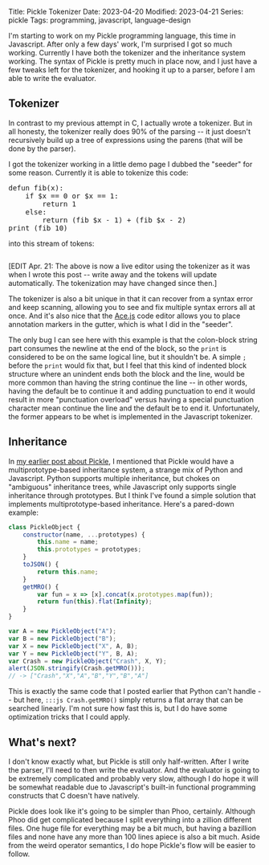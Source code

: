 Title: Pickle Tokenizer
Date: 2023-04-20
Modified: 2023-04-21
Series: pickle
Tags: programming, javascript, language-design

I'm starting to work on my Pickle programming language, this time in Javascript. After only a few days' work, I'm surprised I got so much working. Currently I have both the tokenizer and the inheritance system working. The syntax of Pickle is pretty much in place now, and I just have a few tweaks left for the tokenizer, and hooking it up to a parser, before I am able to write the evaluator.

## Tokenizer

In contrast to my previous attempt in C, I actually wrote a tokenizer. But in all honesty, the tokenizer really does 90% of the parsing -- it just doesn't recursively build up a tree of expressions using the parens (that will be done by the parser).

I got the tokenizer working in a little demo page I dubbed the "seeder" for some reason. Currently it is able to tokenize this code:

<pre id="picklecode">
defun fib(x):
    if $x == 0 or $x == 1:
        return 1
    else:
        return (fib $x - 1) + (fib $x - 2)
print (fib 10)
</pre>

into this stream of tokens:

<pre id="outputtokens">
</pre>

[EDIT Apr. 21: The above is now a live editor using the tokenizer as it was when I wrote this post -- write away and the tokens will update automatically. The tokenization may have changed since then.]

The tokenizer is also a bit unique in that it can recover from a syntax error and keep scanning, allowing you to see and fix multiple syntax errors all at once. And it's also nice that the [Ace.js](https://ace.c9.io) code editor allows you to place annotation markers in the gutter, which is what I did in the "seeder".

The only bug I can see here with this example is that the colon-block string part consumes the newline at the end of the block, so the `print` is considered to be on the same logical line, but it shouldn't be. A simple `;` before the `print` would fix that, but I feel that this kind of indented block structure where an unindent ends both the block and the line, would be more common than having the string continue the line -- in other words, having the default be to continue it and adding punctuation to end it would result in more "punctuation overload" versus having a special punctuation character mean continue the line and the default be to end it. Unfortunately, the former appears to be whet is implemented in the Javascript tokenizer.

## Inheritance

In [my earlier post about Pickle]({filename}0034_pickles.md), I mentioned that Pickle would have a multiprototype-based inheritance system, a strange mix of Python and Javascript. Python supports multiple inheritance, but chokes on "ambiguous" inheritance trees, while Javascript only supports single inheritance through prototypes. But I think I've found a simple solution that implements multiprototype-based inheritance. Here's a pared-down example:

```js
class PickleObject {
    constructor(name, ...prototypes) {
        this.name = name;
        this.prototypes = prototypes;
    }
    toJSON() {
        return this.name;
    }
    getMRO() {
        var fun = x => [x].concat(x.prototypes.map(fun));
        return fun(this).flat(Infinity);
    }
}

var A = new PickleObject("A");
var B = new PickleObject("B");
var X = new PickleObject("X", A, B);
var Y = new PickleObject("Y", B, A);
var Crash = new PickleObject("Crash", X, Y);
alert(JSON.stringify(Crash.getMRO()));
// -> ["Crash","X","A","B","Y","B","A"]
```

This is exactly the same code that I posted earlier that Python can't handle -- but here, `:::js Crash.getMRO()` simply returns a flat array that can be searched linearly. I'm not sure how fast this is, but I do have some optimization tricks that I could apply.

## What's next?

I don't know exactly what, but Pickle is still only half-written. After I write the parser, I'll need to then write the evaluator. And the evaluator is going to be extremely complicated and probably very slow, although I do hope it will be somewhat readable due to Javascript's built-in functional programming constructs that C doesn't have natively.

Pickle does look like it's going to be simpler than Phoo, certainly. Although Phoo did get complicated because I split everything into a zillion different files. One huge file for everything may be a bit much, but having a bazillion files and none have any more than 100 lines apiece is also a bit much. Aside from the weird operator semantics, I do hope Pickle's flow will be easier to follow.

<script src="https://cdn.jsdelivr.net/npm/ace-builds@1.10.0/src-noconflict/ace.min.js"></script>
<script>
(function() {
function pickleUnescapeChar(c) {
    switch (c) {
        case 'b': return '\b';
        case 't': return '\t';
        case 'n': return '\n';
        case 'v': return '\v';
        case 'f': return '\f';
        case 'r': return '\r';
        case 'a': return '\a';
        case 'o': return '{';
        case 'c': return '}';
        case '\n': return '';
        default: return c;
    }
}
class PickleToken {
    constructor(type, content, start, end, filename = "", message = "") {
        var types = type.split(".");
        this.type = types[0];
        this.subtypes = types.slice(1);
        this.content = content;
        this.start = start;
        this.end = end;
        this.filename = filename;
        this.message = message;
    }
    toJSON() {
        return {
            type: this.type,
            subtypes: this.subtypes,
            content: this.content,
            start: this.start,
            end: this.end,
            filename: this.filename,
            message: this.message
        };
    }
}
class PickleTokenizer {
    constructor(string, filename) {
        this.string = string;
        this.i = 0;
        this.beginning = null;
        this.bi = 0;
        this.filename = filename;
    }
    lineColumn() {
        var before = this.string.slice(0, this.i);
        var doneLines = before.split("\n");
        var line = doneLines.length;
        var col = doneLines.at(-1).length + 1;
        return { line, col };
    }
    test(what) {
        if (typeof what === "string") return this.string.slice(this.i).startsWith(what);
        else if (what instanceof RegExp) return what.test(this.string.slice(this.i));
        else return false;
    }
    chomp(what) {
        if (!this.test(what)) return undefined;
        if (typeof what === "string") {
            this.i += what.length;
            return what;
        }
        else if (what instanceof RegExp) {
            var match = what.exec(this.string.slice(this.i));
            this.i += match[0].length;
            return match;
        }
        else return undefined;
    }
    done() {
        return this.i >= this.string.length;
    }
    peek(i = 0) {
        var j = this.i + i;
        if (j >= this.string.length) return undefined;
        return this.string[j];
    }
    errorToken(message = "") {
        if (this.bi == this.i) this.i++;
        return this.makeToken("error", this.string.slice(this.bi, this.i), message || `unexpected ${this.peek(-1)}`);
    }
    makeToken(type, content, message = "") {
        return new PickleToken(type, content, this.beginning, this.lineColumn(), this.filename, message);
    }
    nextToken() {
        if (this.done()) return undefined;
        this.beginning = this.lineColumn();
        this.bi = this.i;
        if (this.test(/^:\s*\n/)) {
            var i = this.i;
            var lines = [];
            this.chomp(/^:\s*\n/);
            var indent = this.chomp(/^\s+/);
            if (!indent) {
                this.i = i;
                return this.makeToken("error", this.chomp(/^:\s*\n/)[0], "expected indent after colon");
            }
            indent = indent[0];
            var ensure_same = /^([\t ])\1*/.exec(indent);
            if (!ensure_same) return this.makeToken("error", indent, "mix of tabs and spaces indenting block");
            while (true) {
                var line = this.chomp(/^[^\n]*/);
                lines.push(line[0] || "");
                if (!this.chomp("\n")) break;
                if (!this.chomp(indent)) {
                    var b = this.lineColumn();
                    var bi = this.i;
                    var badIndent = this.chomp(/^(((?!\n)\s)*)(?=\S)/);
                    if (badIndent) {
                        if (badIndent[1].length > 0) {
                            this.beginning = b;
                            this.bi = bi;
                            return this.makeToken("error", badIndent[1], "unexpected unindent");
                        }
                        else break;
                    }
                }
            }
            return this.makeToken("string.block", lines.join("\n"));
        }
        const TOKEN_REGEXES = [
            { type: "comment.block", re: /^(?<!#)(###+)(?!#)[\s\S\n\r]*?(?<!#)\1(?!#)/, significant: false },
            { type: "comment.line", re: /^#[^\n]*/, significant: false },
            { type: "paren", re: /^[\(\)\[\]]/, significant: true, groupNum: 0 },
            { type: "space", re: /^(?!\n)\s+/, significant: false },
            { type: "eol", re: /^[;\n]/, significant: true, groupNum: 0 },
            { type: "singleton", re: /^(true|false|nil)/, significant: true, groupNum: 0 },
            { type: "number.complex", re: /^-?[0-9]+(\.[0-9]+)?e[+-]\d+[+-][0-9]+(\.[0-9]+)?e[+-]\d+j/, significant: true, groupNum: 0 },
            { type: "number.rational", re: /^-?[0-9]+\/[0-9]+/, significant: true, groupNum: 0 },
            { type: "number.integer", re: /^-?([1-9][0-9]*|0x[0-9a-f]+|0b[01]+)/i, significant: true, groupNum: 0 },
            { type: "number.float", re: /^-?[0-9]+(\.[0-9]+)?(e[+-]\d+)?/i, significant: true, groupNum: 0 },
            { type: "symbol", re: /^[a-z_][a-z0-9_]*\??/i, significant: true, groupNum: 0 },
            { type: "symbol.operator", re: /^[-~`!@$%^&*_+=[\]|\\:<>,.?/]+/, significant: true, groupNum: 0 },
        ]
        for (var { type, re, significant, groupNum } of TOKEN_REGEXES) {
            if (this.test(re)) {
                var match = this.chomp(re);
                if (significant) return this.makeToken(type, match[groupNum]);
                else return this.nextToken();
            }
        }
        // Try strings
        if (this.test("{")) {
            var j = 0, depth = 0, string = "";
            do {
                var ch = this.peek(j);
                if (ch == undefined) return this.errorToken("unclosed {");
                if (ch == "{") depth++;
                else if (ch == "}") depth--;
                string += ch;
                j++;
            } while (depth > 0);
            this.i += j;
            return this.makeToken("string.curly", string.slice(1, -1));
        }
        else if (this.test(/^['"]/)) {
            var q = this.chomp(/^['"]/)[0];
            var j = 0, string = "";
            while (true) {
                var ch = this.peek(j);
                // newlines must be backslash escaped
                if (ch == undefined || ch == "\n") {
                    this.i += j;
                    return this.errorToken("unterminated string");
                }
                else if (ch == "\\") {
                    ch = pickleUnescapeChar(this.peek(j + 1));
                    j++;
                }
                else if (ch == q) break;
                string += ch;
                j++;
            }
            this.i += j + 1;
            return this.makeToken("string.quote", string);
        }
        return this.errorToken();
    }
}
const SEL = s => document.querySelector(s);
ace.config.set('basePath', 'https://cdn.jsdelivr.net/npm/ace-builds@1.10.0/src-noconflict/');
var editor = ace.edit("picklecode", { maxLines: 20 });
function output(x) {
    SEL("#outputtokens").innerHTML += x;
}
function clearOutput() {
    SEL("#outputtokens").innerHTML = "";
}
function foobar() {
    var tokenizer = new PickleTokenizer(editor.getValue());
    var annotations = [];
    clearOutput();
    try {
        while (!tokenizer.done()) {
            var oldi = tokenizer.i;
            var tok = tokenizer.nextToken();
            if (tok) {
                if (tok.type == "error") {
                    annotations.push({
                        row: tok.start.line - 1,
                        column: tok.start.col,
                        text: tok.message + (tok.content ? `: ${tok.content}` : ""),
                        type: "error",
                    });
                }
                output(`[${tok.start.line}:${tok.start.col} - ${tok.end.line}:${tok.end.col}]\t${tok.type} ${tok.subtypes.length > 0 ? "(" + tok.subtypes.join(",") + ")" : ""}\t${JSON.stringify(tok.content)}\t${tok.message}\n`);
            }
            if (tokenizer.i == oldi) throw new Error("Tokenizer error");
        }
    } catch (e) {
        output(`<span style="color:red">${e}\n${e.stack}</span>`)
        console.error(e);
    }
    editor.getSession().setAnnotations(annotations);
}
editor.getSession().on('change', foobar);
foobar();
// Dark/light theme
const dmmq = window.matchMedia('(prefers-color-scheme: dark)');
function darkLight() {
    if (dmmq.matches) editor.setTheme("ace/theme/terminal");
    else editor.setTheme("ace/theme/chrome");
}
darkLight();
dmmq.addEventListener("change", darkLight);
})();
</script>
